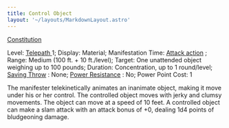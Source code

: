 ```yaml
---
title: Control Object
layout: '~/layouts/MarkdownLayout.astro'
---
```

[ Constitution ](/modern.d20.srd/basics/ability.scores)

Level: [ Telepath ](/modern.d20.srd/classes/advanced/telepath) 1; Display:
Material; Manifestation Time: [ Attack action](/modern.d20.srd/combat/attack.actions) ; Range: Medium (100 ft. + 10
ft./level); Target: One unattended object weighing up to 100 pounds; Duration:
Concentration, up to 1 round/level; [ Saving Throw](/modern.d20.srd/basics/saving.throws) : None; [ Power Resistance](/modern.d20.srd/special.abilities/power.resistance) : No; Power Point Cost:
1

The manifester telekinetically animates an inanimate object, making it move
under his or her control. The controlled object moves with jerky and clumsy
movements. The object can move at a speed of 10 feet. A controlled object can
make a slam attack with an attack bonus of +0, dealing 1d4 points of
bludgeoning damage.

